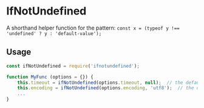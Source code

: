 # IfNotUndefined
A shorthand helper function for the pattern: `const x = (typeof y !== 'undefined' ? y : 'default-value');`

## Usage
```javascript
const ifNotUndefined = require('ifnotundefined');

function MyFunc (options = {}) {
	this.timeout = ifNotUndefined(options.timeout, null);  // the default value for timeout will be null.
	this.encoding = ifNotUndefined(options.encoding, 'utf8');  // the default value for encoding will be 'utf8'.
	...
}
```
